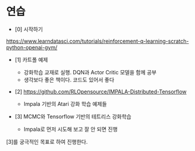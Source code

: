 #   연습 

- [0] 시작하기 

https://www.learndatasci.com/tutorials/reinforcement-q-learning-scratch-python-openai-gym/


- [1] 카트폴 예제 

    - 강화학습 교재로 실행. DQN과 Actor Critic 모델을 함께 공부 
    - 생각보다 좋은 책이다. 코드도 있어서 좋다 


- [2] https://github.com/RLOpensource/IMPALA-Distributed-Tensorflow

    - Impala 기반의 Atari 강화 학습 예제들 

    
- [3] MCMC와 Tensorflow 기반의 테트리스 강화학습 

    - Impala로 먼저 시도해 보고 잘 안 되면 진행 
    

[3]를 궁극적인 목표로 하여 진행한다. 

